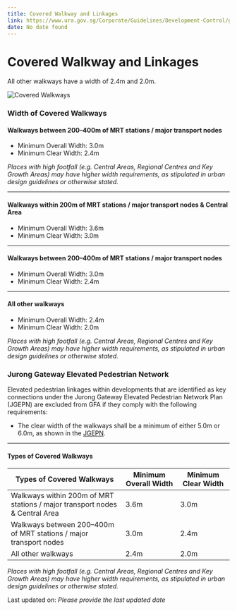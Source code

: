 ```yaml
---
title: Covered Walkway and Linkages
link: https://www.ura.gov.sg/Corporate/Guidelines/Development-Control/gross-floor-area/GFA/CoveredWalkwayandLinkages
date: No date found
---
```


# Covered Walkway and Linkages

All other walkways have a width of 2.4m and 2.0m.

![Covered Walkways](https://www.ura.gov.sg/-/media/Corporate/Guidelines/Development-control/GFA/C20-Covered-Walkways-revisedfinal.jpg?h=1368&w=1000)

### Width of Covered Walkways

#### Walkways between 200–400m of MRT stations / major transport nodes
- Minimum Overall Width: 3.0m
- Minimum Clear Width: 2.4m

*Places with high footfall (e.g. Central Areas, Regional Centres and Key Growth Areas) may have higher width requirements, as stipulated in urban design guidelines or otherwise stated.*

---

#### Walkways within 200m of MRT stations / major transport nodes & Central Area
- Minimum Overall Width: 3.6m
- Minimum Clear Width: 3.0m

---

#### Walkways between 200–400m of MRT stations / major transport nodes
- Minimum Overall Width: 3.0m
- Minimum Clear Width: 2.4m

---

#### All other walkways
- Minimum Overall Width: 2.4m
- Minimum Clear Width: 2.0m

*Places with high footfall (e.g. Central Areas, Regional Centres and Key Growth Areas) may have higher width requirements, as stipulated in urban design guidelines or otherwise stated.*

### Jurong Gateway Elevated Pedestrian Network

Elevated pedestrian linkages within developments that are identified as key connections under the Jurong Gateway Elevated Pedestrian Network Plan (JGEPN) are excluded from GFA if they comply with the following requirements:
- The clear width of the walkways shall be a minimum of either 5.0m or 6.0m, as shown in the [JGEPN](https://www.ura.gov.sg/-/media/User-Defined/URA-Online/circulars/2015/Mar/dc15-03app2.pdf).

---

#### Types of Covered Walkways

| Types of Covered Walkways | Minimum Overall Width | Minimum Clear Width |
|---------------------------|-----------------------|---------------------|
| Walkways within 200m of MRT stations / major transport nodes & Central Area | 3.6m | 3.0m |
| Walkways between 200–400m of MRT stations / major transport nodes | 3.0m | 2.4m |
| All other walkways | 2.4m | 2.0m |

*Places with high footfall (e.g. Central Areas, Regional Centres and Key Growth Areas) may have higher width requirements, as stipulated in urban design guidelines or otherwise stated.*

Last updated on: *Please provide the last updated date*
